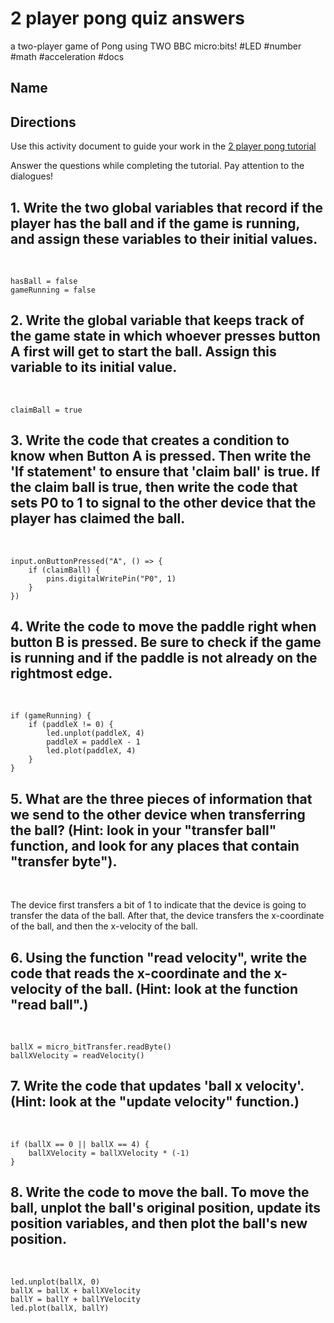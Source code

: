 # 2 player pong quiz answers

a two-player game of Pong using TWO BBC micro:bits! #LED #number #math #acceleration #docs

## Name

## Directions

Use this activity document to guide your work in the [2 player pong tutorial](/microbit/lessons/2-player-pong/tutorial)

Answer the questions while completing the tutorial. Pay attention to the dialogues!

## 1. Write the two global variables that record if the player has the ball and if the game is running, and assign these variables to their initial values.

<br/>

```
hasBall = false
gameRunning = false
```

## 2. Write the global variable that keeps track of the game state in which whoever presses button A first will get to start the ball. Assign this variable to its initial value.

<br/>

```
claimBall = true
```

## 3. Write the code that creates a condition to know when Button A is pressed. Then write the 'If statement' to ensure that 'claim ball' is true. If the claim ball is true, then write the code that sets P0 to 1 to signal to the other device that the player has claimed the ball.

<br/>

```
input.onButtonPressed("A", () => {
    if (claimBall) {
        pins.digitalWritePin("P0", 1)
    }
})
```

## 4. Write the code to move the paddle right when button B is pressed. Be sure to check if the game is running and if the paddle is not already on the rightmost edge. 

<br/>

```
if (gameRunning) {
    if (paddleX != 0) {
        led.unplot(paddleX, 4)
        paddleX = paddleX - 1
        led.plot(paddleX, 4)
    }
}
```

## 5. What are the three pieces of information that we send to the other device when transferring the ball? (Hint: look in your "transfer ball" function, and look for any places that contain "transfer byte").

<br/>

The device first transfers a bit of 1 to indicate that the device is going to transfer the data of the ball. After that, the device transfers the x-coordinate of the ball, and then the x-velocity of the ball.

## 6. Using the function "read velocity", write the code that reads the x-coordinate and the x-velocity of the ball. (Hint: look at the function "read ball".)

<br/>

```
ballX = micro_bitTransfer.readByte()
ballXVelocity = readVelocity()
```

## 7. Write the code that updates 'ball x velocity'. (Hint: look at the "update velocity" function.)

<br/>

```
if (ballX == 0 || ballX == 4) {
    ballXVelocity = ballXVelocity * (-1)
}
```

## 8. Write the code to move the ball. To move the ball, unplot the ball's original position, update its position variables, and then plot the ball's new position.

<br/>

```
led.unplot(ballX, 0)
ballX = ballX + ballXVelocity
ballY = ballY + ballYVelocity
led.plot(ballX, ballY)
```

